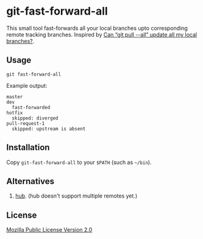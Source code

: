 # git-fast-forward-all

This small tool fast-forwards all your local branches upto corresponding remote tracking branches.
Inspired by [Can “git pull --all” update all my local branches?](https://stackoverflow.com/questions/4318161/can-git-pull-all-update-all-my-local-branches).

## Usage

```
git fast-forward-all
```

Example output:

```
master
dev
  fast-forwarded
hotfix
  skipped: diverged
pull-request-1
  skipped: upstream is absent
```

## Installation

Copy `git-fast-forward-all` to your `$PATH` (such as `~/bin`).

## Alternatives

1. [hub](https://github.com/github/hub). (hub doesn't support multiple remotes yet.)

## License

[Mozilla Public License Version 2.0](https://www.mozilla.org/en-US/MPL/2.0/)
